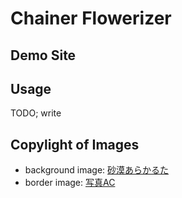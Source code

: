 # Chainer Flowerizer

## Demo Site

## Usage

TODO; write

## Copylight of Images

- background image: [砂漠あらかるた](http://sabakaruta.com/materials.html)
- border image: [写真AC](https://www.photo-ac.com/main/detail/234461)
